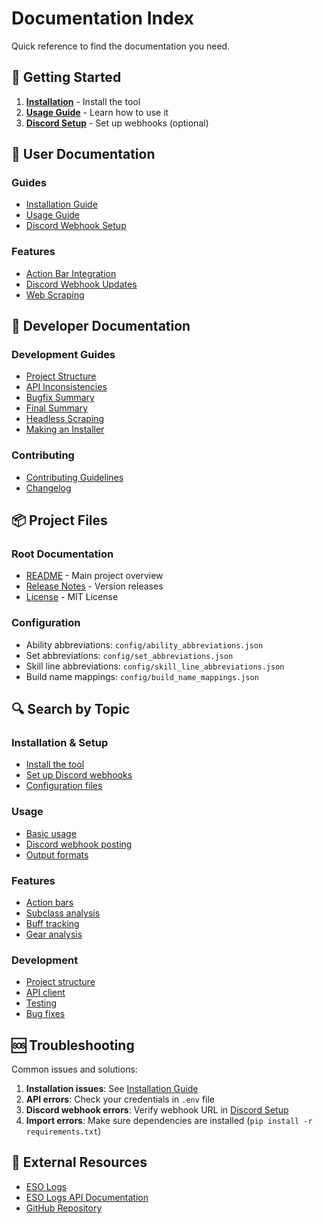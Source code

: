 # Documentation Index

Quick reference to find the documentation you need.

## 🚀 Getting Started

1. **[Installation](user-guide/INSTALL.md)** - Install the tool
2. **[Usage Guide](user-guide/USAGE.md)** - Learn how to use it
3. **[Discord Setup](user-guide/DISCORD_WEBHOOK.md)** - Set up webhooks (optional)

## 📖 User Documentation

### Guides
- [Installation Guide](user-guide/INSTALL.md)
- [Usage Guide](user-guide/USAGE.md)
- [Discord Webhook Setup](user-guide/DISCORD_WEBHOOK.md)

### Features
- [Action Bar Integration](features/ACTION_BAR_INTEGRATION.md)
- [Discord Webhook Updates](features/FEATURE_DISCORD_URLS.md)
- [Web Scraping](features/WEB_SCRAPING_RESULTS.md)

## 🔧 Developer Documentation

### Development Guides
- [Project Structure](PROJECT_STRUCTURE.md)
- [API Inconsistencies](development/API_INCONSISTENCY_ANALYSIS.md)
- [Bugfix Summary](development/BUGFIX_SUMMARY.md)
- [Final Summary](development/FINAL_SUMMARY.md)
- [Headless Scraping](development/HEADLESS_SCRAPING_OPTIONS.md)
- [Making an Installer](development/MAKING_AN_INSTALLER.md)

### Contributing
- [Contributing Guidelines](../CONTRIBUTING.md)
- [Changelog](../CHANGELOG.md)

## 📦 Project Files

### Root Documentation
- [README](../README.md) - Main project overview
- [Release Notes](../RELEASE_NOTES.md) - Version releases
- [License](../LICENSE.txt) - MIT License

### Configuration
- Ability abbreviations: `config/ability_abbreviations.json`
- Set abbreviations: `config/set_abbreviations.json`
- Skill line abbreviations: `config/skill_line_abbreviations.json`
- Build name mappings: `config/build_name_mappings.json`

## 🔍 Search by Topic

### Installation & Setup
- [Install the tool](user-guide/INSTALL.md)
- [Set up Discord webhooks](user-guide/DISCORD_WEBHOOK.md)
- [Configuration files](../config/)

### Usage
- [Basic usage](user-guide/USAGE.md)
- [Discord webhook posting](features/FEATURE_DISCORD_URLS.md)
- [Output formats](user-guide/USAGE.md#output-formats)

### Features
- [Action bars](features/ACTION_BAR_INTEGRATION.md)
- [Subclass analysis](PROJECT_STRUCTURE.md#subclass-analysis)
- [Buff tracking](user-guide/USAGE.md#buff-tracking)
- [Gear analysis](PROJECT_STRUCTURE.md#gear-parser)

### Development
- [Project structure](PROJECT_STRUCTURE.md)
- [API client](PROJECT_STRUCTURE.md#api-client)
- [Testing](../CONTRIBUTING.md#testing)
- [Bug fixes](development/BUGFIX_SUMMARY.md)

## 🆘 Troubleshooting

Common issues and solutions:

1. **Installation issues**: See [Installation Guide](user-guide/INSTALL.md#troubleshooting)
2. **API errors**: Check your credentials in `.env` file
3. **Discord webhook errors**: Verify webhook URL in [Discord Setup](user-guide/DISCORD_WEBHOOK.md)
4. **Import errors**: Make sure dependencies are installed (`pip install -r requirements.txt`)

## 🔗 External Resources

- [ESO Logs](https://www.esologs.com/)
- [ESO Logs API Documentation](https://www.esologs.com/v2-api-docs/eso/)
- [GitHub Repository](https://github.com/brainsnorkel/ESO-Log-Build-and-Buff-Summary)


